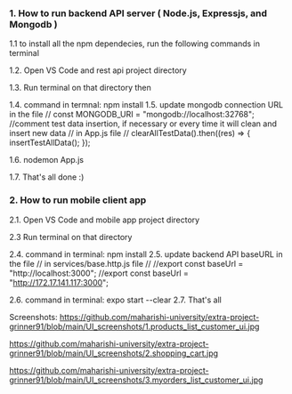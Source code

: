 ###  1. How to run backend API server ( Node.js, Expressjs, and Mongodb )

1.1 to install all the npm dependecies, run the following commands in terminal

1.2. Open VS Code and rest api project directory

1.3.  Run terminal on that directory then

1.4. command in termnal: npm install
1.5. update mongodb connection URL in the file
 // const MONGODB_URI = "mongodb://localhost:32768";
 //comment test data insertion, if necessary or every time it will clean and insert new data
//
in App.js file
//
clearAllTestData().then((res) => {
insertTestAllData();
});

1.6. nodemon App.js

1.7. That's all done :)


### 2. How to run mobile client app

2.1. Open VS Code and mobile app project directory

2.3  Run terminal on that directory

2.4. command in terminal: npm install
2.5. update backend API baseURL in the file
//
in services/base.http.js file
//
//export const baseUrl = "http://localhost:3000";
//export const baseUrl = "http://172.17.141.117:3000";

2.6. command in terminal: expo start --clear
2.7. That's all 



Screenshots: 
https://github.com/maharishi-university/extra-project-grinner91/blob/main/UI_screenshots/1.products_list_customer_ui.jpg


https://github.com/maharishi-university/extra-project-grinner91/blob/main/UI_screenshots/2.shopping_cart.jpg

https://github.com/maharishi-university/extra-project-grinner91/blob/main/UI_screenshots/3.myorders_list_customer_ui.jpg



